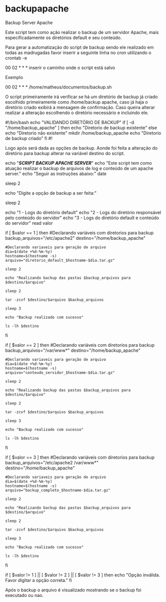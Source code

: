 # backupapache
Backup Server Apache


Este script tem como ação realizar o backup de um servidor Apache, mais especificadamente os diretórios default e seu conteúdo.


Para gerar a automatização do script de backup sendo ele realizado em todas as madrugadas favor inserir a seguinte linha no cron utilizando o crontab -e

00 02 * * * inserir o caminho onde o script está salvo

Exemplo

00 02 * * * /home/matheus/documentos/backup.sh

O script primeiramente irá verificar se há um diretório de backup já criado escolhido primeiramente como /home/backup apache, caso já haja o diretório criado exibirá a mensagem de confirmação.
Caso queira alterar realizar a alteração escolhendo o diretório necessário e incluindo ele.

#!/bin/bash
echo "VALIDANDO DIRETÓRIO DE BACKUP"
if [ -d "/home/backup_apache" ]
then
	echo "Diretorio de backup existente"
else
	echo "Diretorio não existente"
	mkdir /home/backup_apache
	echo "Diretorio de backup criado"
fi
#!

Logo após será dada as opções de backup.
Aonde foi feita a alteração do diretório para backup alterar na variável destino do script.

echo "***SCRIPT BACKUP APACHE SERVER***"
echo "Este script tem como atuação realizar o backup de arquivos de log e conteúdo de um apache server."
echo "Seguir as instruções abaixo:"
date

sleep 2

echo "Digite a opção de backup a ser feita:"

sleep 2

echo "1 - Logs do diretório default"
echo "2 - Logs do diretório responsável pelo conteúdo do servidor"
echo "3 - Logs do diretório default e conteúdo do servidor"
read valor

if [ $valor == 1 ]
then
	#Declarando variáveis com diretorios para backup
	backup_arquivos="/etc/apache2"
	destino="/home/backup_apache"

	#Declarando variaveis para geração de arquivo
	dia=$(date +%d-%m-%y)
	hostname=$(hostname -s)
	arquivo="diretorio_default_$hostname-$dia.tar.gz"

	sleep 2

	echo "Realizando backup das pastas $backup_arquivos para $destino/$arquivo"

	sleep 2

	tar -zcvf $destino/$arquivo $backup_arquivos

	sleep 3

	echo "Backup realizado com sucesso"

	ls -lh $destino
fi

if [ $valor == 2 ]
then
	#Declarando variáveis com diretorios para backup
	backup_arquivos="/var/www*"
	destino="/home/backup_apache"

	#Declarando variaveis para geração de arquivo
	dia=$(date +%d-%m-%y)
	hostname=$(hostname -s)
	arquivo="conteudo_servidor_$hostname-$dia.tar.gz"

	sleep 2

	echo "Realizando backup das pastas $backup_arquivos para $destino/$arquivo"

	sleep 2

	tar -zcvf $destino/$arquivo $backup_arquivos

	sleep 3

	echo "Backup realizado com sucesso"

	ls -lh $destino
fi

if [ $valor == 3 ]
then
	#Declarando variáveis com diretorios para backup
	backup_arquivos="/etc/apache2 /var/www*"
	destino="/home/backup_apache"

	#Declarando variaveis para geração de arquivo
	dia=$(date +%d-%m-%y)
	hostname=$(hostname -s)
	arquivo="backup_completo_$hostname-$dia.tar.gz"

	sleep 2

	echo "Realizando backup das pastas $backup_arquivos para $destino/$arquivo"

	sleep 2

	tar -zcvf $destino/$arquivo $backup_arquivos

	sleep 3

	echo "Backup realizado com sucesso"

	ls -lh $destino
fi


if [ $valor != 1 ] || [ $valor != 2 ] || [ $valor != 3 ]
then
	echo "Opção inválida. Favor digitar a opção correta."
fi

Após o backup o arquivo é visualizado mostrando se o backup foi executado ou nao.
